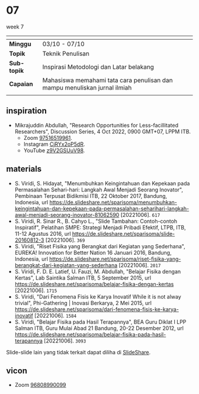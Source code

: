 # 07
week 7

<span> | <span>
:- | :-
**Minggu** | 03/10 - 07/10
**Topik** | Teknik Penulisan
**Sub-topik** | Inspirasi Metodologi dan Latar belakang
**Capaian** | Mahasiswa memahami tata cara penulisan dan mampu menuliskan jurnal ilmiah
||


## inspiration
+ Mikrajuddin Abdullah, "Research Opportunities for Less-facillitated Researchers", Discussion Series, 4 Oct 2022, 0900 GMT+07, LPPM ITB.
  + Zoom [97516519961](https://itb-ac-id.zoom.us/j/97516519961?pwd=UlhKUXF3dzdMMHEvRXRCYlhwNU9UZz09#success).
  + Instagram [CjRYx2oP5dR](https://www.instagram.com/p/CjRYx2oP5dR/).
  + YouTube [z9V2GSUuV98](https://www.youtube.com/watch?v=z9V2GSUuV98).


## materials
+ S. Viridi, S. Hidayat, "Menumbuhkan Keingintahuan dan Kepekaan pada Permasalahan Sehari-hari: Langkah Awal Menjadi Seorang Inovator", Pembinaan Terpusat Bidikmisi ITB, 22 Oktober 2017, Bandung, Indonesia, url <https://de.slideshare.net/sparisoma/menumbuhkan-keingintahuan-dan-kepekaan-pada-permasalahan-seharihari-langkah-awal-menjadi-seorang-inovator-81062590> [20221006]. `617`
+ S. Viridi, R. Sinar R., B. Cahyo L., "Slide Tambahan: Contoh-contoh Inspiratif", Pelatihan SMPE: Strategi Menjadi Pribadi Efektif, LTPB, ITB, 11-12 Agustus 2016, url <https://de.slideshare.net/sparisoma/slide-20160812-3> [20221006]. `369`
+ S. Viridi, "Riset Fisika yang Berangkat dari Kegiatan yang Sederhana",  EUREKA! Innovation for Better Nation 16 Januari 2016, Bandung, lndonesia, url <https://de.slideshare.net/sparisoma/riset-fisika-yang-berangkat-dari-kegiatan-yang-sederhana> [20221006]. `2017`
+ S. Viridi, F. D. E. Latief, U. Fauzi, M. Abdullah, "Belajar Fisika dengan Kertas", Lab Saintika Salman ITB, 5 September 2015, url <https://de.slideshare.net/sparisoma/belajar-fisika-dengan-kertas> [20221006]. `1715`
+ S. Viridi, "Dari Fenomena Fisis ke Karya Inovatif While it is not alway trivial", Phi-Gathering | Inovasi Berkarya, 2 Mei 2015, url <https://de.slideshare.net/sparisoma/dari-fenomena-fisis-ke-karya-inovatif> [20221006]. `1584`
+ S. Viridi, "Belajar Fisika pada Hasil Terapannya", BEA Guru Diklat I LPP Salman ITB, Guru Mulai Abad 21 Bandung, 20-22 Desember 2012, url <https://de.slideshare.net/sparisoma/belajar-fisika-pada-hasil-terapannya> [20221006]. `3093`


Slide-slide lain yang tidak terkait dapat diliha di [SlideShare](https://de.slideshare.net/sparisoma/presentations).


## vicon
+ Zoom [96808990099](https://itb-ac-id.zoom.us/j/96808990099?pwd=aUdLdys0dG5EbGxKRmJtanlJM2pRdz09)